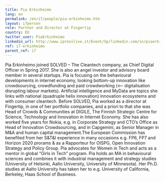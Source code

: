 ```yaml
---
title: Pia Erkinheimo
lang: en
permalink: /en/i7/people/pia-erkinheimo.htm
layout: i7person
role: Partner and Director at Fingertip
country: EU
twitter_user: PiaErkinheimo
linkedin_url: http://www.ipresslive.it/Event/Sp/linkedin.com/in/piaerkinheimo
ref: i7-erkinheimo
parent_ref: i7
---
```

Pia Erkinheimo joined SOLVED – The Cleantech company, as Chief Digital Officer in Spring 2017. She is also an angel investor and advisory board member in several startups. Pia is focusing on the behavioural developments in internet economy, looking bottom-up innovation like crowdsourcing, crowdfunding and paid crowdworking (<-- digitalisation disrupting labour markets). Artificial intelligence and MyData are topics she links with national (quadruple helix innovation) innovation ecosystems and with consumer cleantech. Before SOLVED, Pia worked as a director at Fingertip, in one of her portfolio companies, and a priori to that she was Head of Crowds & Communities at DIGILE, The Finnish Strategic Centre for Science, Technology and Innovation in Internet Economy. She has also worked five years for Nokia, e.g. in Corporate Strategy and CTO’s Office as Head of Innovation Crowdsourcing, and in Capgemini, as Senior Manager in M&A and human capital management.The European Commission has benefited from her S&T&I experience in many occasions e.g. FP6, FP7 and Horizon 2020 prorams & as a Rapporteur for OISPG, Open Innovation Strategy and Policy Group. Pia advocates for Women in Tech and acts as a mentor in global “Girls in Tech” program. Pia holds an MA in behavioural sciences and combines it with industrial management and strategy studies (University of Helsinki, Aalto University, University of Minnesota). Her Ph.D. studies at Aalto University has taken her to e.g. University of California, Berkeley, Haas School of Business.


